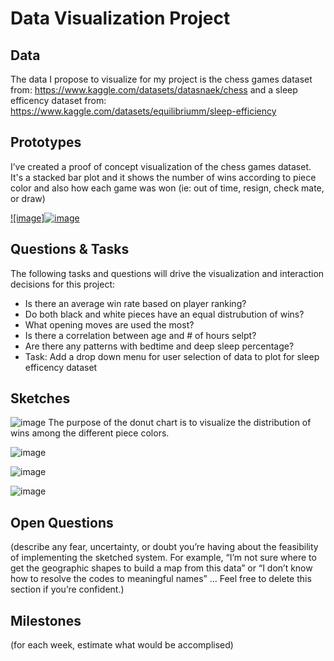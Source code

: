 # Data Visualization Project

## Data

The data I propose to visualize for my project is the chess games dataset from: https://www.kaggle.com/datasets/datasnaek/chess and a sleep efficency dataset from: https://www.kaggle.com/datasets/equilibriumm/sleep-efficiency 

## Prototypes

I’ve created a proof of concept visualization of the chess games dataset. It's a stacked bar plot and it shows the number of wins according to piece color and also how each game was won (ie: out of time, resign, check mate, or draw) 

[![image]![image](https://user-images.githubusercontent.com/63068410/220152729-07241e1e-eac5-43be-80e2-1050dbc43901.png)
](https://vizhub.com/mcash8/294e9f53232746f1ac892105dc724be9)

## Questions & Tasks

The following tasks and questions will drive the visualization and interaction decisions for this project:

 *  Is there an average win rate based on player ranking?
 *  Do both black and white pieces have an equal distrubution of wins?
 *  What opening moves are used the most?
 *  Is there a correlation between age and # of hours selpt?
 *  Are there any patterns with bedtime and deep sleep percentage?
 *  Task: Add a drop down menu for user selection of data to plot for sleep efficency dataset

## Sketches
 
![image](https://user-images.githubusercontent.com/63068410/220155332-c287ffc0-7fa4-4c22-beba-7a39cd0f85fd.png)
The purpose of the donut chart is to visualize the distribution of wins among the different piece colors. 

![image](https://user-images.githubusercontent.com/63068410/220155576-7fab3cd9-4506-4096-b8a7-2450a3a14305.png)


![image](https://user-images.githubusercontent.com/63068410/220155643-dc18776d-fdcf-4c52-9faa-ed71897105f7.png)

![image](https://user-images.githubusercontent.com/63068410/220155687-04534372-e587-40d8-8379-d52b318b3217.png)



## Open Questions

(describe any fear, uncertainty, or doubt you’re having about the feasibility of implementing the sketched system. For example, “I’m not sure where to get the geographic shapes to build a map from this data” or “I don’t know how to resolve the codes to meaningful names” … Feel free to delete this section if you’re confident.)

## Milestones

(for each week, estimate what would be accomplised)
